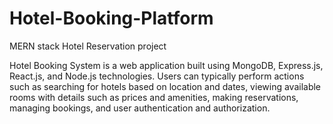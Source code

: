 # Hotel-Booking-Platform
MERN stack Hotel Reservation project

Hotel Booking System is a web application built using MongoDB, Express.js, React.js, and Node.js technologies. Users can typically perform actions such as searching for hotels based on location and dates, viewing available rooms with details such as prices and amenities, making reservations, managing bookings, and user authentication and authorization.
